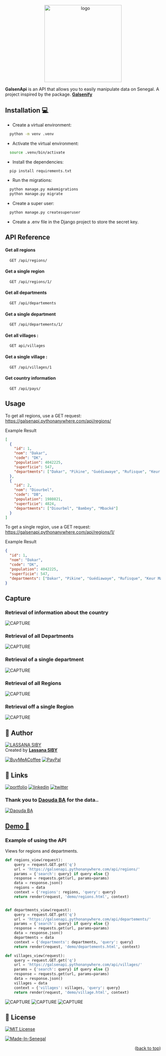 <a name="readme-top"></a>

<div align="center">
  <img src="src\assets\favicon.ico" alt="logo" width="250"  height="auto" />
</div>

**GalsenApi** is an API that allows you to easily manipulate data on Senegal. A project inspired by the package. **[Galsenify](https://www.npmjs.com/package/galsenify)**

## Installation 💻

- Create a virtual environment:

```bash
  python -m venv .venv
```

- Activate the virtual environment:

```bash
  source .venv/bin/activate
```

- Install the dependencies:

```bash
  pip install requirements.txt
```

- Run the migrations:

```bash
  python manage.py makemigrations
  python manage.py migrate
```

- Create a super user:

```bash
  python manage.py createsuperuser

```

- Create a .env file in the Django project to store the secret key.

## API Reference

#### Get all regions

```http
  GET /api/regions/
```

#### Get a single region

```http
  GET /api/regions/1/
```

#### Get all departments

```http
  GET /api/departements
```

#### Get a single department

```http
  GET /api/departements/1/
```

#### Get all villages :

```http
  GET api/villages
```

#### Get a single village :

```http
  GET /api/villages/1
```

#### Get country information

```http
  GET /api/pays/
```

## Usage

To get all regions, use a GET request:
https://galsenapi.pythonanywhere.com/api/regions/

Example Result

```json
[
  {
    "id": 1,
    "nom": "Dakar",
    "code": "DK",
    "population": 4042225,
    "superficie": 547,
    "departments": ["Dakar", "Pikine", "Guédiawaye", "Rufisque", "Keur Massar"]
  },
  {
    "id": 2,
    "nom": "Diourbel",
    "code": "DB",
    "population": 1980821,
    "superficie": 4824,
    "departments": ["Diourbel", "Bambey", "Mbacké"]
  }
]
```

To get a single region, use a GET request:
https://galsenapi.pythonanywhere.com/api/regions/1/

Example Result

```json
{
  "id": 1,
  "nom": "Dakar",
  "code": "DK",
  "population": 4042225,
  "superficie": 547,
  "departments": ["Dakar", "Pikine", "Guédiawaye", "Rufisque", "Keur Massar"]
}
```

## Capture

### Retrieval of information about the country

![CAPTURE](capture/pays.png)

### Retrieval of all Departments

![CAPTURE](capture/alldepartement.png)

### Retrieval of a single department

![CAPTURE](capture/singledepartement.png)

### Retrieval of all Regions

![CAPTURE](capture/allregion.png)

### Retrieval off a single Region

![CAPTURE](capture/singleregion.png)

## 👤 Author

[![LASSANA SIBY](https://avatars.githubusercontent.com/u/103085452?u=13ace4d88a52056741734e0f802ca7c0053e1e80&v=4&s=40)](https://github.com/sibylassana95)  
Created by **[Lassana SIBY](https://github.com/sibylassana95)**

[![BuyMeACoffee](https://img.shields.io/badge/Buy%20Me%20a%20Coffee-ffdd00?style=for-the-badge&logo=buy-me-a-coffee&logoColor=black)](https://buymeacoffee.com/https://www.buymeacoffee.com/sibyamara9M)
[![PayPal](https://img.shields.io/badge/PayPal-00457C?style=for-the-badge&logo=paypal&logoColor=white)](https://paypal.me/sibylassana)

## 🔗 Links

[![portfolio](https://img.shields.io/badge/my_portfolio-000?style=for-the-badge&logo=ko-fi&logoColor=white)](https://sibylassana.com/)
[![linkedin](https://img.shields.io/badge/linkedin-0A66C2?style=for-the-badge&logo=linkedin&logoColor=white)](https://www.linkedin.com/in/sibylassana/)
[![twitter](https://img.shields.io/badge/twitter-1DA1F2?style=for-the-badge&logo=twitter&logoColor=white)](https://twitter.com/sibyog13)

### Thank you to [Daouda BA](https://github.com/daoodaba975) for the data..

[![Daouda BA](https://avatars.githubusercontent.com/daoodaba975?s=64)](https://github.com/daoodaba975)

## **[Demo 🚀](https://galsenapi.pythonanywhere.com/)**

### Example of using the API

Views for regions and departments.

```python
def regions_view(request):
    query = request.GET.get('q')
    url = 'https://galsenapi.pythonanywhere.com/api/regions/'
    params = {'search': query} if query else {}
    response = requests.get(url, params=params)
    data = response.json()
    regions = data
    context = {'regions': regions, 'query': query}
    return render(request, 'demo/regions.html', context)


def departments_view(request):
    query = request.GET.get('q')
    url = 'https://galsenapi.pythonanywhere.com/api/departements/'
    params = {'search': query} if query else {}
    response = requests.get(url, params=params)
    data = response.json()
    departments = data
    context = {'departments': departments, 'query': query}
    return render(request, 'demo/departements.html', context)

def villages_view(request):
    query = request.GET.get('q')
    url = 'https://galsenapi.pythonanywhere.com/api/villages/'
    params = {'search': query} if query else {}
    response = requests.get(url, params=params)
    data = response.json()
    villages = data
    context = {'villages': villages, 'query': query}
    return render(request, 'demo/village.html', context)
```

![CAPTURE](capture/departement.png)
![CAPTURE](capture/region.png)
![CAPTURE](capture/villages.png)

## 📝 License

[![MIT License](https://img.shields.io/badge/License-MIT-green.svg)](./Licence.md)

[![Made-In-Senegal](https://github.com/GalsenDev221/made.in.senegal/blob/master/assets/badge.svg)](https://github.com/GalsenDev221/made.in.senegal)

<p align="right">(<a href="#readme-top">back to top</a>)</p>
